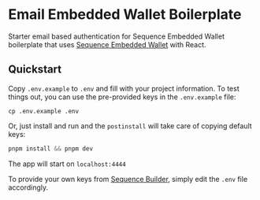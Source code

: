 # Email Embedded Wallet Boilerplate
Starter email based authentication for Sequence Embedded Wallet boilerplate that uses [Sequence Embedded Wallet](https://docs.sequence.xyz/solutions/wallets/embedded-wallet/overview) with React.

## Quickstart

Copy `.env.example` to `.env` and fill with your project information. To test things out, you can use the pre-provided keys in the `.env.example` file:

```
cp .env.example .env
```

Or, just install and run and the `postinstall` will take care of copying default keys:

```js
pnpm install && pnpm dev
```

The app will start on `localhost:4444`

To provide your own keys from [Sequence Builder](https://sequence.build/), simply edit the `.env` file accordingly.
